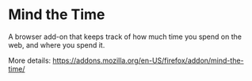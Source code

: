 # Mind the Time
A browser add-on that keeps track of how much time you spend on the web, and where you spend it.

More details: https://addons.mozilla.org/en-US/firefox/addon/mind-the-time/
